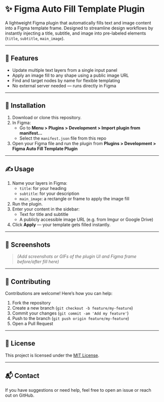 # ✨ Figma Auto Fill Template Plugin

A lightweight Figma plugin that automatically fills text and image content into a Figma template frame. Designed to streamline design workflows by instantly injecting a title, subtitle, and image into pre-labeled elements (`title`, `subtitle`, `main_image`).

---

## 📌 Features

- Update multiple text layers from a single input panel
- Apply an image fill to any shape using a public image URL
- Find and target nodes by name for flexible templating
- No external server needed — runs directly in Figma

---

## 🚀 Installation

1. Download or clone this repository.
2. In Figma:
   - Go to **Menu > Plugins > Development > Import plugin from manifest...**
   - Select the `manifest.json` file from this repo
3. Open your Figma file and run the plugin from **Plugins > Development > Figma Auto Fill Template Plugin**

---

## ✍️ Usage

1. Name your layers in Figma:
   - `title`: for your heading
   - `subtitle`: for your description
   - `main_image`: a rectangle or frame to apply the image fill
2. Run the plugin.
3. Enter your content in the sidebar:
   - Text for title and subtitle
   - A publicly accessible image URL (e.g. from Imgur or Google Drive)
4. Click **Apply** — your template gets filled instantly.

---

## 📸 Screenshots

> _(Add screenshots or GIFs of the plugin UI and Figma frame before/after fill here)_

---

## 🤝 Contributing

Contributions are welcome! Here’s how you can help:

1. Fork the repository
2. Create a new branch (`git checkout -b feature/my-feature`)
3. Commit your changes (`git commit -am 'Add my feature'`)
4. Push to the branch (`git push origin feature/my-feature`)
5. Open a Pull Request

---

## 📄 License

This project is licensed under the [MIT License](LICENSE).

---

## 📬 Contact

If you have suggestions or need help, feel free to open an issue or reach out on GitHub.
